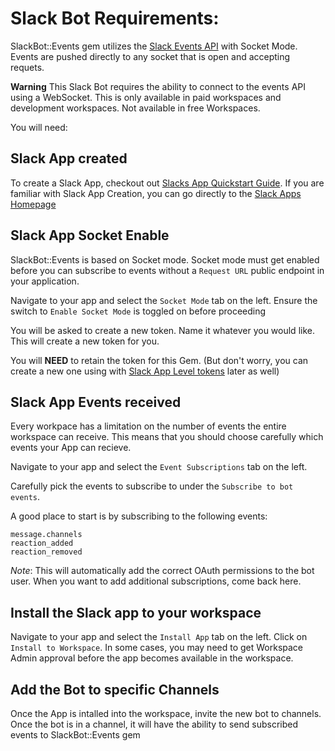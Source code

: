 # Slack Bot Requirements:
SlackBot::Events gem utilizes the [Slack Events API](https://api.slack.com/apis/events-api) with Socket Mode. Events are pushed directly to any socket that is open and accepting requets.

**Warning** This Slack Bot requires the ability to connect to the events API using a WebSocket. This is only available in paid workspaces and development workspaces. Not available in free Workspaces.

You will need:
## Slack App created
To create a Slack App, checkout out [Slacks App Quickstart Guide](https://api.slack.com/quickstart). If you are familiar with Slack App Creation, you can go directly to the [Slack Apps Homepage](https://api.slack.com/apps)

## Slack App Socket Enable
SlackBot::Events is based on Socket mode. Socket mode must get enabled before you can subscribe to events without a `Request URL` public endpoint in your application.

Navigate to your app and select the `Socket Mode` tab on the left. Ensure the switch to `Enable Socket Mode` is toggled on before proceeding

You will be asked to create a new token. Name it whatever you would like. This will create a new token for you.

You will **NEED** to retain the token for this Gem. (But don't worry, you can create a new one using with [Slack App Level tokens](https://api.slack.com/concepts/token-types#app-level) later as well)

## Slack App Events received
Every workpace has a limitation on the number of events the entire workspace can receive. This means that you should choose carefully which events your App can recieve.

Navigate to your app and select the `Event Subscriptions` tab on the left.

Carefully pick the events to subscribe to under the `Subscribe to bot events`.

A good place to start is by subscribing to the following events:
```
message.channels
reaction_added
reaction_removed
```
*Note*: This will automatically add the correct OAuth permissions to the bot user. When you want to add additional subscriptions, come back here.

## Install the Slack app to your workspace
Navigate to your app and select the `Install App` tab on the left. Click on `Install to Workspace`. In some cases, you may need to get Workspace Admin approval before the app becomes available in the workspace.

## Add the Bot to specific Channels
Once the App is intalled into the workspace, invite the new bot to channels. Once the bot is in a channel, it will have the ability to send subscribed events to SlackBot::Events gem

